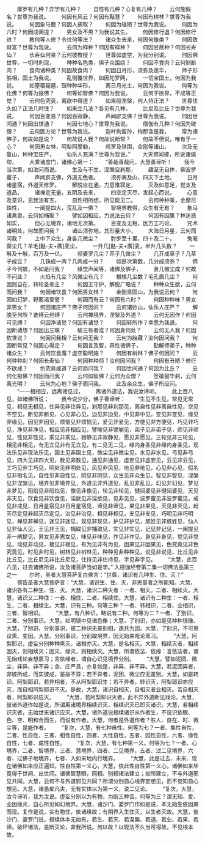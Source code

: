 <!-- { "loadSidebar": true } -->
　　摩罗有几种？异学有几种？
　　自性有几种？心复有几种？
　　云何施假名？世尊为我说。
　　何因有风云？何因有黠慧？
　　何因有树林？世尊为我说。
　　何因象马鹿？何因人捕取？
　　何因为矬陋？世尊为我说。
　　何因为六时？何因成阐提？
　　男女及不男？为我说其生。
　　何因修行退？何因修行进？
　　教何等人修？令住何等法？
　　诸众生去来，何因何像类？
　　何因致财富？世尊为我说。
　　云何为释种？何因有释种？
　　何因甘蔗种？何因长寿仙？
　　长寿仙何亲？云何彼教授？
　　世尊如虚空，为我分别说。
　　何因佛世尊，一切时刹现，
　　种种名色类，佛子众围绕？
　　何因不食肉？云何制断肉？
　　食肉诸种类？何因故食肉？
　　何因日月形，须弥及莲华，
　　师子形胜相，国土为我说。
　　乱侧覆世界，如因陀罗网，
　　一切宝国土，何因为我说。
　　如箜篌琵琶，鼓种种华形，
　　离日月光土，何因为我说。
　　何等为化佛？何等为报佛？
　　何等如智佛？何因为我说。
　　云何于欲界，不成等正觉？
　　云何色究竟，离欲中得道？
　　如来般涅槃，何人持正法？
　　世尊住久如？正法几时住？
　　如来立几法？各见有几种，
　　比尼及比丘？世尊为我说。
　　何因百变易？何因百寂静，
　　声闻辟支佛？世尊为我说。
　　何因世间通？何因出世通？
　　何因七地心？世尊为我说。
　　僧伽有几种？何因为破僧？
　　云何医方论？世尊为我说。
　　迦叶拘留孙，拘那含是我，
　　常为诸佛子，何故如是说？
　　何故说人我？何故说断常？
　　何故不但说，唯有于一心？
　　何因男女林，呵梨阿摩勒，
　　鸡罗及铁围，金刚等诸山，
　　次及无量山，种种宝庄严，
　　仙乐人充满？世尊为我说。”
　　大天佛闻彼，所说诸偈句，
　　大乘诸度门，诸佛心第一：
　　“善哉善哉问，大慧善谛听！
　　我今当次第，如汝问而说。
　　生及与不生，涅槃空刹那，
　　趣至无自体，佛波罗蜜子，
　　声闻辟支佛，外道无色者。
　　须弥海及山，四天下土地，
　　日月诸星宿，外道天修罗。
　　解脱自在通，力思惟寂定，
　　灭及如意足，觉支及道品，
　　诸禅定无量，五阴及去来，
　　四空定灭尽，发起心而说。
　　心意及意识，无我法有五，
　　自性相所想，所见能见二。
　　云何种种乘，金摩尼珠性，
　　一阐提四大，荒乱及一佛？
　　智境界教得，众生有无有？
　　象马诸禽兽，云何如捕取？
　　譬如因相应，力说法云何？
　　何因有因果？林迷惑如实，
　　但心无境界，诸地无次第。
　　百变及无相，医方工巧论，
　　咒术诸明处，何故而问我？
　　诸山须弥地，其形量大小，
　　大海日月星，云何而问我？
　　上中下众生，身各几微尘？
　　肘步至十里，四十及二十，
　　兔毫窗尘几？羊毛[麩-夫+廣]麦尘，
　　一升几[麩-夫+廣]麦，半升几头数？
　　一斛及十斛，百万及一亿，
　　频婆罗几尘？芥子几微尘？
　　几芥成草子？几草子成豆？
　　几铢成一两？几两成一分？
　　如是次第数，几分成须弥？
　　佛子今何故，不如是问我？
　　缘觉声闻等，诸佛及佛子，
　　身几微尘成？何故不问此？
　　火焰有几尘？风微尘有几？
　　根根几尘数？毛孔眉几尘？
　　何因则自在，转轮圣帝主？
　　何因王守护，解脱广略说？
　　种种众生欲，云何而问我？
　　何因诸饮食？何因男女林？
　　金刚坚固山，为我说云何？
　　何因如幻梦，野鹿渴爱譬？
　　何因而有云？何因有六时？
　　何因种种味？男女非男女？
　　何因诸庄严？佛子何因问？
　　云何诸妙山，仙乐人庄严？
　　解脱至何所？谁缚云何缚？
　　云何禅境界，涅槃及外道？
　　云何无因作？何因可见缚？
　　何因净诸觉？何因有诸觉？
　　何因转所作？幸愿为我说。
　　何因断诸想？何因出三昧？
　　破三有者谁？何因身何处？
　　云何无人我？何因依世说？
　　何因问我相？云何问无我？
　　云何为胎藏？汝何因问我？
　　何因断常见？何因心得定？
　　何因言及智，界性诸佛子，
　　勘解师弟子，种种诸众生？
　　云何饮食魔？虚空聪明施？
　　何因有树林？佛子何因问？
　　云何种种刹？何因长寿仙？
　　何因种种师？汝何因问我？
　　何因有丑陋？修行不欲成？
　　色究竟成道？云何而问我？
　　何因世间通？何因为比丘？
　　云何化报佛？何因而问我？
　　云何如智佛？云何为众僧？
　　箜篌鼓华刹，云何离光明？
　　云何为心地？佛子而问我。
　　此及余众生，佛子所应问。
　　“一一相相应，远离诸见过，
　　离诸外道法，我说汝谛听。
　　此上百八见，如诸佛所说；
　　我今说少分，佛子善谛听：
　　“生见不生见，常见无常见，相见无相见，住异见非住异见，刹那见非刹那见，离自性见非离自性见，空见不空见，断见非断见，心见非心见，边见非边见，中见非中见，变见非变见，缘见非缘见，因见非因见，烦恼见非烦恼见，爱见非爱见，方便见非方便见，巧见非巧见，净见非净见，相应见非相应见，譬喻见非譬喻见，弟子见非弟子见，师见非师见，性见非性见，乘见非乘见，寂静见非寂静见，愿见非愿见，三轮见非三轮见，相见非相见，有无立见非有无立见，有二见无二见，缘内身圣见非缘内身圣见，现法乐见非现法乐见，国土见非国土见，微尘见非微尘见，水见非水见，弓见非弓见，四大见非四大见，数见非数见，通见非通见，虚妄见非虚妄见，云见非云见，工巧见非工巧见，明处见非明处见，风见非风见，地见非地见，心见非心见，假名见非假名见，自性见非自性见，阴见非阴见，众生见非众生见，智见非智见，涅槃见非涅槃见，境界见非境界见，外道见非外道见，乱见非乱见，幻见非幻见，梦见非梦见，阳焰见非阳焰见，像见非像见，轮见非轮见，揵闼婆见非揵闼婆见，天见非天见，饮食见非饮食见，淫欲见非淫欲见，见非见见，波罗蜜见非波罗蜜见，戒见非戒见，日月星宿见非日月星宿见，谛见非谛见，果见非果见，灭见非灭见，起灭尽定见非起灭尽定见，治见非治见，相见非相见，支见非支见，巧明见非巧明见，禅见非禅见，迷见非迷见，现见非现见，护见非护见，族姓见非族姓见，仙人见非仙人见，王见非王见，捕取见非捕取见，实见非实见，记见非记见，一阐提见非一阐提见，男女见非男女见，味见非味见，作见非作见，身见非身见，觉见非觉见，动见非动见，根见非根见，有为见非有为见，因果见非因果见，色究竟见非色究竟见，时见非时见，树林见非树林见，种种见非种种见，说见非说见，比丘见非比丘见，比丘尼见非比丘尼见，住持见非住持见，字见非字见。
　　“大慧，此百八见，过去诸佛所说，汝及诸菩萨当如是学。”
入楞伽经卷第二集一切佛法品第三之一
　　尔时，圣者大慧菩萨复白佛言：“世尊，诸识有几种生、住、灭？”
　　佛告圣者大慧菩萨言：“大慧，诸识生、住、灭，非思量者之所能知。大慧，诸识各有二种生、住、灭。大慧，诸识二种灭者：一者、相灭，二者、相续灭。大慧，诸识又二种住：一者、相住，二者、相续住。大慧，诸识有二种生：一者、相生，二者、相续生。大慧，识有三种。何等三种？一者、转相识，二者、业相识，三者、智相识。
　　“大慧，有八种识，略说有二种。何等为二？一者、了别识，二者、分别事识。大慧，如明镜中见诸色像；大慧，了别识，亦如是见种种镜像。大慧，了别识、分别事识，彼二种识无差别相，迭共为因。大慧，了别识，不可思议熏、变因。大慧，分别事识，分别取境界，因无始来戏论熏习。
　　“大慧，阿梨耶识，虚妄分别种种熏灭，诸根亦灭。大慧，是名相灭。大慧，相续灭者，相续因灭，则相续灭；因灭、缘灭，则相续灭。大慧，所谓依法、依缘：言依法者，谓无始戏论妄想熏习；言依缘者，谓自心识见境界分别。
　　“大慧，譬如泥团、微尘，非异、非不异；金、庄严具，亦复如是，非异、非不异。大慧，若泥团异者，非彼所成，而实彼成，是故不异；若不异者，泥团、微尘应无差别。大慧，如是转识、阿梨耶识，若异相者，不从阿梨耶识生；若不异者，转识灭，阿梨耶识亦应灭，而自相阿梨耶识不灭。是故，大慧，诸识自相灭，自相灭者业相灭。若自相灭者，阿梨耶识应灭。
　　“大慧，若阿梨耶识灭者，此不异外道断见戏论。大慧，彼诸外道作如是说，所谓离诸境界相续识灭，相续识灭已即灭诸识。大慧，若相续识灭者，无始世来诸识应灭。大慧，诸外道说相续诸识从作者生，不说识依眼、色、空、明和合而生，而说有作者。大慧，何者是外道作者？胜人、自在、时、微尘等，是能作者。
　　“复次，大慧，有七种自性。何等为七？一者、集性自性，二者、性自性，三者、相性自性，四者、大性自性，五者、因性自性，六者、缘性自性，七者、成性自性。
　　“复次，大慧，有七种第一义。何等为七？一者、心境界，二者、智境界，三者、慧境界，四者、二见境界，五者、过二见境界，六者、过佛子地境界，七者、入如来地内行境界。
　　“大慧，此是过去、未来、现在诸佛如来应正遍知，性自性第一义心。大慧，依此性自性第一义心，诸佛如来毕竟得于世间、出世间。诸佛智慧眼，同相、别相诸法建立；如所建立，不与外道邪见共同。大慧，云何不与外道邪见共同？所谓分别自心境界妄想见，而不觉知自心想见。大慧，诸愚痴凡夫，无有实体以为第一义，说二见论。
　　“复次，大慧，汝今谛听，我为汝说。虚妄分别以为有物，为断三种苦。何等为三？谓无知、爱、业因缘灭，自心所见如幻境界。大慧，诸沙门、婆罗门作如是说，本无始生依因果而现。复作是说，实有物住，依诸缘故；有阴界入生住灭，以生者灭故。大慧，彼沙门、婆罗门说，相续体本无始有，若生、若灭、若涅槃、若道、若业、若果、若谛。破坏诸法，是断灭论，非我所说。何以故？以现法不久当可得故，不见根本故。
